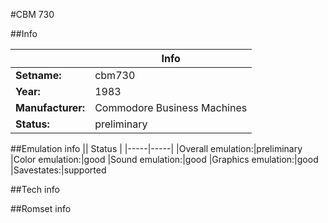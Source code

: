 #CBM 730

##Info

||Info|
|-----|-----|
|**Setname:**|cbm730
|**Year:**|1983
|**Manufacturer:**|Commodore Business Machines
|**Status:**|preliminary

##Emulation info
|| Status |
|-----|-----|
|Overall emulation:|preliminary
|Color emulation:|good
|Sound emulation:|good
|Graphics emulation:|good
|Savestates:|supported

##Tech info

##Romset info

<!--- START OF EDITED COMMENT DO NOT TOUCH TEXT ABOVE-->
